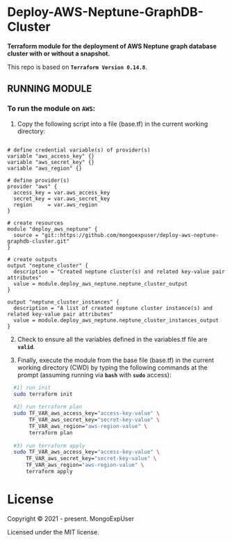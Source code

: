 # Deploy-AWS-Neptune-GraphDB-Cluster

<strong>Terraform module for the deployment of AWS Neptune graph database cluster with or without a snapshot.</strong>
<br>

This repo is based on <strong>```Terraform Version 0.14.8```</strong>.

## RUNNING MODULE

### To run the module  on ```AWS```:

1) Copy the following script into a file (base.tf) in the current working directory:

```hcl

# define credential variable(s) of provider(s)
variable "aws_access_key" {}
variable "aws_secret_key" {}
variable "aws_region" {}

# define provider(s)
provider "aws" {
  access_key = var.aws_access_key
  secret_key = var.aws_secret_key
  region     = var.aws_region
}

# create resources
module "deploy_aws_neptune" {
  source = "git::https://github.com/mongoexpuser/deploy-aws-neptune-graphdb-cluster.git"
}

# create outputs
output "neptune_cluster" {
  description = "Created neptune cluster(s) and related key-value pair attributes"
  value = module.deploy_aws_neptune.neptune_cluster_output
}

output "neptune_cluster_instances" {
  description = "A list of created neptune cluster instance(s) and related key-value pair attributes"
  value = module.deploy_aws_neptune.neptune_cluster_instances_output
}

```

2) Check to ensure all the variables defined in the variables.tf file are <strong>```valid```</strong>.

3) Finally, execute the module from the base file (base.tf) in the current working directory (CWD) by typing the following commands at the prompt (assuming running via <strong>```bash```</strong>  with <strong>```sudo```</strong> access):


```bash
  #1) run init
  sudo terraform init
  
  #2) run terraform plan
  sudo TF_VAR_aws_access_key="access-key-value" \
       TF_VAR_aws_secret_key="secret-key-value" \
       TF_VAR_aws_region="aws-region-value" \
       terraform plan
                                                                                    
  #3) run terraform apply
  sudo TF_VAR_aws_access_key="access-key-value" \
      TF_VAR_aws_secret_key="secret-key-value" \
      TF_VAR_aws_region="aws-region-value" \
      terraform apply
```


# License

Copyright © 2021 - present. MongoExpUser

Licensed under the MIT license.
